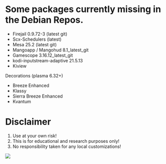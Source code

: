 # Some packages currently missing in the Debian Repos. 

* Firejail 0.9.72-3 (latest git)
* Scx-Schedulers (latest)
* Mesa 25.2 (latest git)
* Mangoapp / Mangohud 8.1_latest_git
* Gamescope 3.16.12_latest_git
* kodi-inputstream-adaptive 21.5.13
* Kiview

Decorations (plasma 6.32+)
* Breeze Enhanced
* Klassy
* Sierra Breeze Enhanced 
* Kvantum
  
# Disclaimer
1. Use at your own risk!
2. This is for educational and research purposes only!
3. No responsibility taken for any local customizations!

<a href="https://artsandculture.google.com/experiment/viola-the-bird/nAEJVwNkp-FnrQ?cp=e30."><img src="https://images.pling.com/img/00/00/78/78/79/2160403/proxy-image1.jpeg"/></a>
